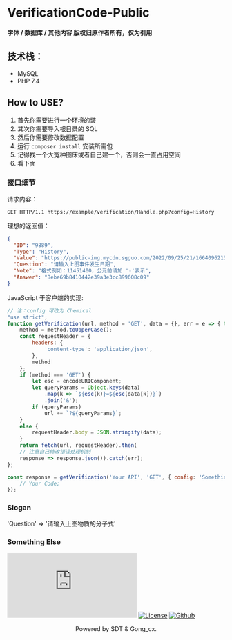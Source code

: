 # VerificationCode-Public

**字体 / 数据库 / 其他内容 版权归原作者所有，仅为引用**

## 技术栈：

- MySQL
- PHP 7.4

## How to USE?

1. 首先你需要进行一个环境的装
2. 其次你需要导入根目录的 SQL
3. 然后你需要修改数据配置
4. 运行 ```composer install``` 安装所需包
5. 记得找一个大冤种图床或者自己建一个，否则会一直占用空间
6. 看下面


### 接口细节

请求内容：

```GET HTTP/1.1 https://example/verification/Handle.php?config=History```

理想的返回值：
```json
{
  "ID": "9889",
  "Type": "History",
  "Value": "https://public-img.mycdn.sgguo.com/2022/09/25/21/1664096215-633017d73fcf3.png",
  "Question": "请输入上图事件发生日期",
  "Note": "格式例如：11451400，公元前请加 '-'表示",
  "Answer": "8ebe69b8410442e39a3e3cc899608c09"
}
```

JavaScript 于客户端的实现:

```javascript
// 注：config 可改为 Chemical
"use strict";
function getVerification(url, method = 'GET', data = {}, err = e => { throw e; }) {
    method = method.toUpperCase();
    const requestHeader = {
        headers: {
            'content-type': 'application/json',
        },
        method
    };
    if (method === 'GET') {
        let esc = encodeURIComponent;
        let queryParams = Object.keys(data)
            .map(k => `${esc(k)}=${esc(data[k])}`)
            .join('&');
        if (queryParams)
            url += `?${queryParams}`;
    }
    else {
        requestHeader.body = JSON.stringify(data);
    }
    return fetch(url, requestHeader).then(
    // 注意自己修改错误处理机制
    response => response.json()).catch(err);
};

const response = getVerification('Your API', 'GET', { config: 'Something...' }, e => {console.error(e)}).then((res) => {
    // Your Code;
});
```

### Slogan

'Question' => '请输入上图物质的分子式'

### Something Else

   [![在线状态](https://img.shields.io/website?down_color=red&down_message=Offline&label=在线实例&style=for-the-badge&up_color=green&up_message=Online&url=https://service-api.sgguo.com/verification/Handle.php)](https://service-api.sgguo.com/verification/Handle.php)   [![License](https://img.shields.io/github/license/Sgguo-Development-Team/VerificationCode-Public?label=%E6%88%91%E4%BB%AC%E6%AD%A3%E5%9C%A8%E4%BD%BF%E7%94%A8&style=for-the-badge)](https://github.com/Sgguo-Development-Team/VerificationCode-Public/blob/main/LICENSE)   [![Github](https://img.shields.io/github/followers/Sgguo-Development-Team?label=%E6%AD%A3%E5%9C%A8%E5%85%B3%E6%B3%A8%E5%BC%80%E5%8F%91%E5%B0%8F%E7%BB%84&logo=github&style=for-the-badge)](https://github.com/Sgguo-Development-Team)
   
<p align="center">Powered by SDT & Gong_cx.</p>
